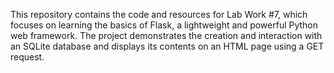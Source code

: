 This repository contains the code and resources for Lab Work #7, which focuses on learning the basics of Flask, a lightweight and powerful Python web framework.
The project demonstrates the creation and interaction with an SQLite database and displays its contents on an HTML page using a GET request.
